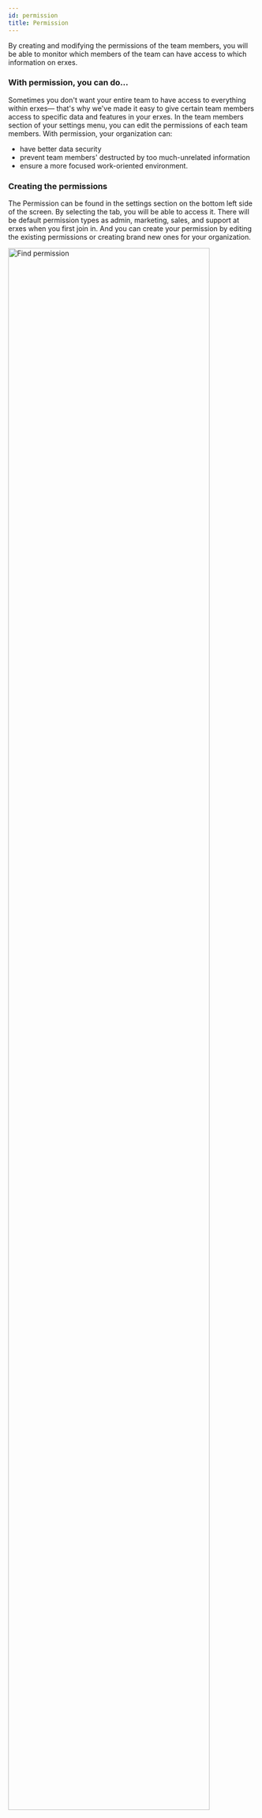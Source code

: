 ```yaml
---
id: permission  
title: Permission
---
```



By creating and modifying the permissions of the team members, you will be able to monitor which members of the team can have access to which information on erxes. 

### With permission, you can do...

Sometimes you don't want your entire team to have access to everything within erxes— that's why we've made it easy to give certain team members access to specific data and features in your erxes.
In the team members section of your settings menu, you can edit the permissions of each team members. With permission, your organization can:
 
- have better data security 
- prevent team members' destructed by too much-unrelated information
- ensure a more focused work-oriented environment. 


### Creating the permissions

The Permission can be found in the settings section on the bottom left side of the screen. By selecting the tab, you will be able to access it. There will be default permission types as admin, marketing, sales, and support at erxes when you first join in. And you can create your permission by editing the existing permissions or creating brand new ones for your organization. 

<img src="https://erxes-docs.s3.us-west-2.amazonaws.com/1.permission.gif" width="90%" alt="Find permission"></img>


**Permission to be explained**
 
For each teammate, you can choose different permissions depending on their needs in the workspace. Below is the logic behind setting up your team member’s permissions. You can create as many permissions as you wish to create, but each type of permission has the following:
 
:::tip

If you have a small team that everyone has to get access to everything, you may only create one permission, which has a superpower, and you could give everyone that permission. 

:::

 
- Choose the plugin user group can get access to out of  all plugins your erxes has
- Choose the action a team member can take when using that plugin: each plugin contains the number of actions that can be taken when using it.
- Choose the user group allowed to get access to the above plugin and do the action given or
- Choose the team member allowed to get access to the above plugin and do the action given
 
 
**Step one.** Create your user group

<img src="https://erxes-docs.s3.us-west-2.amazonaws.com/2.permission.gif" width="90%" alt="find permission"></img>


**Step two.** Create your permission to belong to the chosen user group type. 

<img src="https://erxes-docs.s3.us-west-2.amazonaws.com/3.permission.gif" width="90%" alt="create permission"></img>


**Step three.** Edit permissions

<img src="https://erxes-docs.s3.us-west-2.amazonaws.com/4.permission.gif" width="90%" alt="edit permission"></img>



✌️ Enjoy creating permission for your team members that can guarantee the most pleasant workplace.

